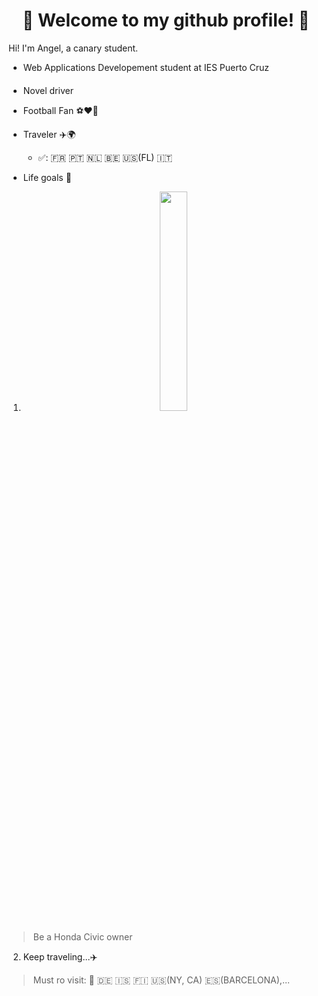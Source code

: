 <div align="center">
  
# 👋 Welcome to my github profile! 👋 

</div>

Hi! I'm Angel, a canary student.

- Web Applications Developement student at IES Puerto Cruz

- Novel driver  <img src="https://github.com/Angel170605/IMGS/blob/main/IMG_4096.PNG" width="15px" height="20px">

- Football Fan ⚽❤️💙 

- Traveler ✈️🌍
  
  - ✅: 🇫🇷 🇵🇹 🇳🇱 🇧🇪 🇺🇸(FL) 🇮🇹

- Life goals 🎯

<div align="center">

1. <img src="https://th.bing.com/th/id/R.bf7dd5815d9d5f55e9651cfb645b1bfd?rik=zX%2fbSiLNnW7b0A&riu=http%3a%2f%2fcdn.carbuzz.com%2fgallery-images%2f1600%2f1012000%2f300%2f1012311.jpg&ehk=XQMwQ2pi4n7XjdtEjul1DTyULLGMKFLVdrhkkhY04KE%3d&risl=&pid=ImgRaw&r=0" width=30% height=30%>

</div>

> Be a Honda Civic owner

2. Keep traveling...✈️
> Must ro visit: 🏴󠁧󠁢󠁥󠁮󠁧󠁿 🇩🇪 🇮🇸 🇫🇮 🇺🇸(NY, CA) 🇪🇸(BARCELONA),...

<!--
**Angel170605/Angel170605** is a ✨ _special_ ✨ repository because its `README.md` (this file) appears on your GitHub profile.

Here are some ideas to get you started:

- 🔭 I’m currently working on ...
- 🌱 I’m currently learning ...
- 👯 I’m looking to collaborate on ...
- 🤔 I’m looking for help with ...
- 💬 Ask me about ...
- 📫 How to reach me: ...
- 😄 Pronouns: ...
- ⚡ Fun fact: ...
-->
